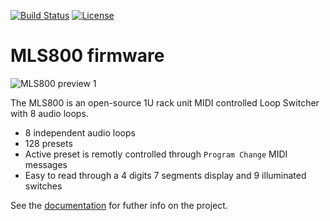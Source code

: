 [![Build Status](https://travis-ci.org/blemasle/mls800-firmware.svg?branch=master)](https://travis-ci.org/blemasle/mls800-firmware)
[![License](https://img.shields.io/badge/license-GPL%20License-blue.svg)](https://opensource.org/licenses/GPL-3.0)

# MLS800 firmware

![MLS800 preview 1](https://blemasle.github.io/mls800/assets/index-mls800.jpg)

The MLS800 is an open-source 1U rack unit MIDI controlled Loop Switcher with 8 audio loops.  

* 8 independent audio loops
* 128 presets
* Active preset is remotly controlled through `Program Change` MIDI messages
* Easy to read through a 4 digits 7 segments display and 9 illuminated switches

See the [documentation](https://blemasle.github.io/mls800) for futher info on the project.

